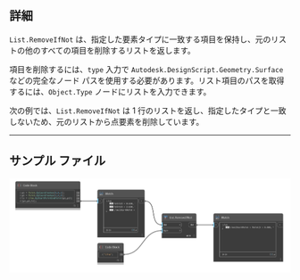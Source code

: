 ## 詳細
`List.RemoveIfNot` は、指定した要素タイプに一致する項目を保持し、元のリストの他のすべての項目を削除するリストを返します。

項目を削除するには、`type` 入力で `Autodesk.DesignScript.Geometry.Surface` などの完全なノード パスを使用する必要があります。リスト項目のパスを取得するには、`Object.Type` ノードにリストを入力できます。

次の例では、`List.RemoveIfNot` は 1 行のリストを返し、指定したタイプと一致しないため、元のリストから点要素を削除しています。
___
## サンプル ファイル

![List.RemoveIfNot](./List.RemoveIfNot_img.jpg)
